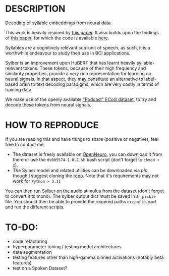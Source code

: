 # DESCRIPTION
Decoding of syllable embeddings from neural data.

This work is heavily inspired by [this paper](https://ai.meta.com/research/publications/emergence-of-language-in-the-developing-brain/). It also builds upon the findings of [this paper](https://arxiv.org/abs/2410.07168), for which the code is available [here](https://github.com/Berkeley-Speech-Group/sylber/).

Syllables are a cognitively relevant sub-unit of speech, as such, it is a worthwhile endeavour to study their use in BCI applications.

Sylber is an improvement upon HuBERT that has learnt heavily syllable-relevant tokens. These tokens, because of their high frequency and similarity properties, provide a very rich representation for learning on neural signals. In that aspect, they may constitute an alternative to label-based brain to text decoding paradigms, which are very costly in terms of training data.

We make use of the openly available ["Podcast" ECoG dataset](https://www.nature.com/articles/s41597-025-05462-2), to try and decode these tokens from neural signals.

# HOW TO REPRODUCE
If you are reading this and have things to share (positive or negative), feel free to contact me.

- The dataset is freely available on [OpenNeuro](https://openneuro.org/datasets/ds005574/versions/1.0.2), you can download it from there or use the `ds005574-1.0.2.sh` bash script (don't forget to `chmod + x`).
- The Sylber model and related utilities can be downloaded via *pip*, though I suggest cloning the [repo](https://github.com/Berkeley-Speech-Group/sylber/). Note that it's requirements may not work for `Python > 3.11`

You can then run Sylber on the audio stimulus from the dataset (don't forget to convert it to mono). The sylber output dict must be saved in a `.pickle` file. You should then be able to provide the required paths in `config.yaml` and run the different scripts. 


# TO-DO:
- code refactoring
- hyperparameter tuning / testing model architectures
- data augmentation
- testing features other than high-gamma binned activations (notably beta features)
- test on a Spoken Dataset?
